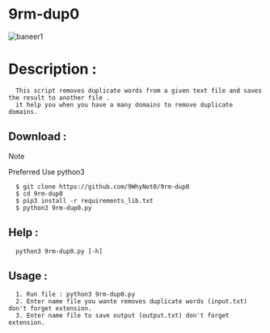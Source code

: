 # 9rm-dup0
![baneer1](https://github.com/user-attachments/assets/70d1d91a-c092-4389-b9c1-93496b46c052)

# Description :
```
  This script removes duplicate words from a given text file and saves the result to another file .
  it help you when you have a many domains to remove duplicate domains.
```

## Download :
> [!NOTE]
> Preferred Use python3
```
  $ git clone https://github.com/9WhyNot0/9rm-dup0
  $ cd 9rm-dup0
  $ pip3 install -r requirements_lib.txt
  $ python3 9rm-dup0.py
```

## Help :
```
  python3 9rm-dup0.py [-h]
```
    
## Usage :
```
  1. Run file : python3 9rm-dup0.py
  2. Enter name file you wante removes duplicate words (input.txt) don't forget extension.
  3. Enter name file to save output (output.txt) don't forget extension.
```
